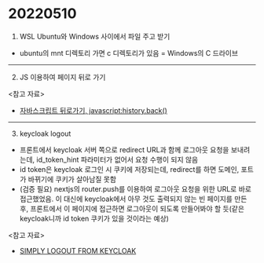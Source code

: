 # 20220510

1. WSL Ubuntu와 Windows 사이에서 파일 주고 받기

- ubuntu의 mnt 디렉토리 가면 c 디렉토리가 있음 = Windows의 C 드라이브

---

2. JS 이용하여 페이지 뒤로 가기

<참고 자료>

- [자바스크립트 뒤로가기, javascript:history.back()](https://jamesdreaming.tistory.com/27)

---

3. keycloak logout

- 프론트에서 keycloak 서버 쪽으로 redirect URL과 함께 로그아웃 요청을 보내려는데, id_token_hint 파라미터가 없어서 요청 수행이 되지 않음
- id token은 keycloak 로그인 시 쿠키에 저장되는데, redirect를 하면 도메인, 포트가 바뀌기에 쿠키가 살아남질 못함
- (검증 필요) nextjs의 router.push를 이용하여 로그아웃 요청을 위한 URL로 바로 접근했었음. 이 대신에 keycloak에서 아무 것도 출력되지 않는 빈 페이지를 만든 후, 프론트에서 이 페이지에 접근하면 로그아웃이 되도록 만들어봐야 할 듯(같은 keycloak니까 id token 쿠키가 있을 것이라는 예상)

<참고 자료>

- [SIMPLY LOGOUT FROM KEYCLOAK](https://suedbroecker.net/2021/05/18/simply-logout-from-keycloak/)

